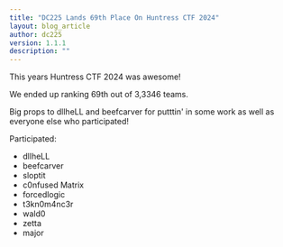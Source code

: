```yaml
---
title: "DC225 Lands 69th Place On Huntress CTF 2024"
layout: blog_article
author: dc225
version: 1.1.1
description: ""
---
```


This years Huntress CTF 2024 was awesome!

We ended up ranking 69th out of 3,3346 teams.

Big props to dllheLL and beefcarver for putttin' in some work as well as everyone else who participated!

Participated:

- dllheLL
- beefcarver
- sloptit
- c0nfused
  Matrix
- forcedlogic
- t3kn0m4nc3r
- wald0
- zetta
- major
